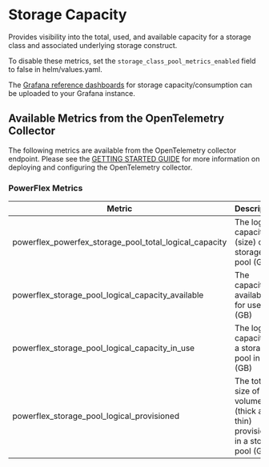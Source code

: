# Storage Capacity
Provides visibility into the total, used, and available capacity for a storage class and associated underlying storage construct.

To disable these metrics, set the ```storage_class_pool_metrics_enabled``` field to false in helm/values.yaml.

The [Grafana reference dashboards](../../../grafana/dashboards/powerflex) for storage capacity/consumption can be uploaded to your Grafana instance.

## Available Metrics from the OpenTelemetry Collector
The following metrics are available from the OpenTelemetry collector endpoint.  Please see the [GETTING STARTED GUIDE](../GETTING_STARTED_GUIDE.md) for more information on deploying and configuring the OpenTelemetry collector.

### PowerFlex Metrics

| Metric                                       | Description                                                                   | Example                                                                                                                                                                               |
| -------------------------------------------- | ----------------------------------------------------------------------------- | ------------------------------------------------------------------------------------------------------------------------------------------------------------------------------------- |
| powerflex_powerfex_storage_pool_total_logical_capacity     | The logical capacity (size) of a storage pool (GB)                            | powerflex_powerfex_storage_pool_total_logical_capacity{driver="csi-vxflexos.dellemc.com",storage_class="vxflexos",storage_pool="mypool",storage_system_name="2e8ef5244898a20f"} 268.51708984375         |
| powerflex_storage_pool_logical_capacity_available | The capacity available for use (GB)                                           | powerflex_storage_pool_logical_capacity_available{driver="csi-vxflexos.dellemc.com",storage_class="vxflexos-xfs",storage_pool="mypool",storage_system_name="2e8ef5244898a20f"} 253.49462890625 |
| powerflex_storage_pool_logical_capacity_in_use     | The logical capacity of a storage pool in use (GB)                            | powerflex_storage_pool_logical_capacity_in_use{driver="csi-vxflexos.dellemc.com",storage_class="vxflexos-xfs",storage_pool="mypool",storage_system_name="2e8ef5244898a20f"} 15.0224609375       |
| powerflex_storage_pool_logical_provisioned       | The total size of volumes (thick and thin) provisioned in a storage pool (GB) | powerflex_storage_pool_logical_provisioned{driver="csi-vxflexos.dellemc.com",storage_class="vxflexos-xfs",storage_pool="mypool",storage_system_name="2e8ef5244898a20f"} 96                    |